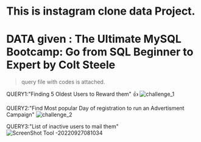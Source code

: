# This is instagram clone data Project.
# DATA given : The Ultimate MySQL Bootcamp: Go from SQL Beginner to Expert by Colt Steele 
> query file with codes is attached.

QUERY1:"Finding 5 Oldest Users to Reward them" :thumbsup:
![challenge_1](https://user-images.githubusercontent.com/100993073/192473452-3252807f-e8d1-4c2f-94f1-6121fb8d4dee.png)

QUERY2:"Find Most popular Day of registration to run an Advertisment Campaign"
![challenge_2](https://user-images.githubusercontent.com/100993073/192475722-9203cbfe-d46b-4755-b09d-4796c6bb2826.png)

QUERY3:"List of inactive users to mail them"
![ScreenShot Tool -20220927081034](https://user-images.githubusercontent.com/100993073/192480172-7ff03948-1f85-46dd-bdda-ca19fb03620c.png)







